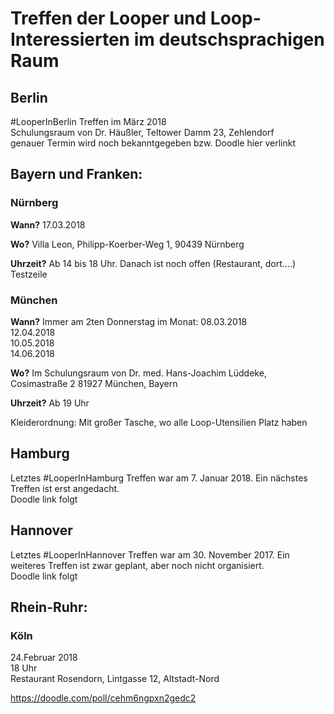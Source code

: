 # Treffen der Looper und Loop-Interessierten im deutschsprachigen Raum

## Berlin
#LooperInBerlin Treffen im März 2018  
Schulungsraum von Dr. Häußler, Teltower Damm 23, Zehlendorf  
genauer Termin wird noch bekanntgegeben bzw. Doodle hier verlinkt

## Bayern und Franken:

### Nürnberg
**Wann?**
17.03.2018

**Wo?**
Villa Leon, Philipp-Koerber-Weg 1, 90439 Nürnberg

**Uhrzeit?**
Ab 14 bis 18 Uhr. Danach ist noch offen (Restaurant, dort....)  
Testzeile


### München
**Wann?**   Immer am 2ten Donnerstag im Monat:
08.03.2018  
12.04.2018  
10.05.2018  
14.06.2018  

**Wo?**
Im Schulungsraum von Dr. med. Hans-Joachim Lüddeke, Cosimastraße 2 81927 München, Bayern

**Uhrzeit?**
Ab 19 Uhr

Kleiderordnung: Mit großer Tasche, wo alle Loop-Utensilien Platz haben


## Hamburg
Letztes #LooperInHamburg Treffen war am 7. Januar 2018. Ein nächstes Treffen ist erst angedacht.  
Doodle link folgt  

## Hannover
Letztes #LooperInHannover Treffen war am 30. November 2017. Ein weiteres Treffen ist zwar geplant, aber noch nicht organisiert.  
Doodle link folgt

## Rhein-Ruhr:

### Köln
24.Februar 2018  
18 Uhr  
Restaurant Rosendorn, Lintgasse 12, Altstadt-Nord  

https://doodle.com/poll/cehm6ngpxn2gedc2


